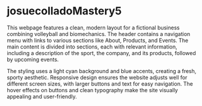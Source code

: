 # josuecolladoMastery5

This webpage features a clean, modern layout for a fictional business combining volleyball and biomechanics. The header contains a navigation menu with links to various sections like About, Products, and Events. The main content is divided into sections, each with relevant information, including a description of the sport, the company, and its products, followed by upcoming events.

The styling uses a light cyan background and blue accents, creating a fresh, sporty aesthetic. Responsive design ensures the website adjusts well for different screen sizes, with larger buttons and text for easy navigation. The hover effects on buttons and clean typography make the site visually appealing and user-friendly.
